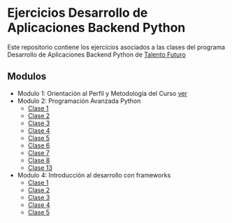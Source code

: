 # Ejercicios Desarrollo de Aplicaciones Backend Python

Este repositorio contiene los ejercicios asociados a las clases del programa Desarrollo de Aplicaciones Backend Python de [Talento Futuro](https://talentofuturo.com)

## Modulos

* Modulo 1: Orientación al Perfil y Metodología del Curso [ver](/modulo-1-clase-1/README.md)
* Modulo 2: Programación Avanzada Python
  * [Clase 1](/modulo-2-clase-1/README.md)
  * [Clase 2](/modulo-2-clase-2/README.md)
  * [Clase 3](/modulo-2-clase-3/README.md)
  * [Clase 4](/modulo-2-clase-4/README.md)
  * [Clase 5](/modulo-2-clase-5/README.md)
  * [Clase 6](/modulo-2-clase-6/README.md)
  * [Clase 7](/modulo-2-clase-7/README.md)
  * [Clase 8](/modulo-2-clase-8/README.md)
  * [Clase 13](/modulo-4-clase-1/README.md)
* Modulo 4: Introducción al desarrollo con frameworks
  * [Clase 1](/modulo-4-clase-1/README.md)
  * [Clase 2](/modulo-4-clase-2/README.md)
  * [Clase 3](/modulo-4-clase-3/README.md)
  * [Clase 4](/modulo-4-clase-4/README.md)
  * [Clase 5](/modulo-4-clase-5/README.md)
